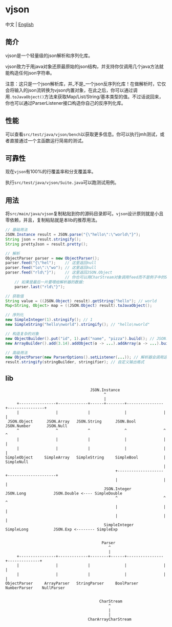 # vjson

中文 | [English](https://github.com/wkgcass/vjson/blob/master/README.md)

## 简介

vjson是一个轻量级的json解析和序列化库。

vjson致力于用java对象还原最原始的json结构，并支持你仅调用几个java方法就能构造任何json字符串。

注意：这只是一个json解析库，并_不是_一个json反序列化库！在做解析时，它仅会将输入的json流转换为vjson内置对象，在此之后，你可以通过调用`.toJavaObject()`方法来获取Map/List/String/基本类型的值。不过话说回来，你也可以通过ParserListener接口构造你自己的反序列化库。

## 性能

可以查看`src/test/java/vjson/bench`以获取更多信息。你可以执行jmh测试，或者直接通过一个主函数运行简易的测试。

## 可靠性

现在`vjson`有100%的行覆盖率和分支覆盖率。

执行`src/test/java/vjson/Suite.java`可以跑测试用例。

## 用法

将`src/main/java/vjson`复制粘贴到你的源码目录即可。`vjson`设计原则就是小且零依赖，并且，复制粘贴就是本lib的推荐用法。

```java
// 基础用法
JSON.Instance result = JSON.parse("{\"hello\":\"world\"}");
String json = result.stringify();
String prettyJson = result.pretty();

// 解析
ObjectParser parser = new ObjectParser();
parser.feed("{\"hel");    // 这里返回null
parser.feed("lo\":\"wo"); // 这里返回null
parser.feed("rld\"}");    // 这里返回JSON.Object
                          // 你也可以用CharStream对象调用feed而不是例子中的String
    // 如果是最后一片要喂给解析器的数据:
    parser.last("rld\"}");

// 获取值
String value = ((JSON.Object) result).getString("hello"); // world
Map<String, Object> map = ((JSON.Object) result).toJavaObject();

// 序列化
new SimpleInteger(1).stringify(); // 1
new SimpleString("hello\nworld").stringify(); // "hello\nworld"

// 构造复杂的对象
new ObjectBuilder().put("id", 1).put("name", "pizza").build(); // JSON.Object
new ArrayBuilder().add(3.14).addObject(o -> ...).addArray(a -> ...).build(); // JSON.Array

// 高级用法
new ObjectParser(new ParserOptions().setListener(...)); // 解析器会调用这些回调点
result.stringify(stringBuilder, stringifier); // 自定义输出格式
```

## lib

```
                                     JSON.Instance
                                           ^
                                           |
     +----------------+-------------+------+--------+----------------+----------------+
     |                |             |               |                |                |
 JSON.Object      JSON.Array   JSON.String      JSON.Bool       JSON.Number       JSON.Null
     ^                ^             ^               ^                ^                ^
     |                |             |               |                |                |
     |                |             |               |                |                |
SimpleObject     SimpleArray   SimpleString     SimpleBool           |            SimpleNull
                                                                     |
                                                +--------------------+---------------------+
                                                |                    |                     |
                                           JSON.Integer          JSON.Long            JSON.Double <---- SimpleDouble
                                                ^                    ^                     ^
                                                |                    |                     |
                                                |                    |                     |
                                           SimpleInteger         SimpleLong           JSON.Exp <-------- SimpleExp


                                          Parser
                                             ^
                                             |
     +----------------+-------------+--------+------+----------------+--------------+
     |                |             |               |                |              |
     |                |             |               |                |              |
ObjectParser     ArrayParser   StringParser     BoolParser      NumberParser    NullParser


                                         CharStream
                                             ^
                                             |
                                             |
                                    CharArrayCharStream
```
